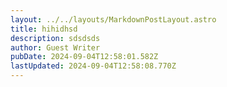 ```yaml
---
layout: ../../layouts/MarkdownPostLayout.astro
title: hihidhsd
description: sdsdsds
author: Guest Writer
pubDate: 2024-09-04T12:58:01.582Z
lastUpdated: 2024-09-04T12:58:08.770Z
---
```


